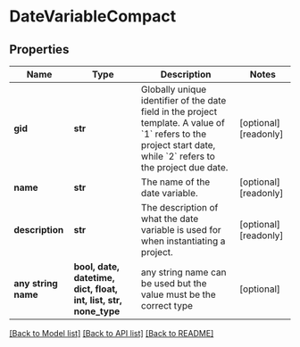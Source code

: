 # DateVariableCompact


## Properties
Name | Type | Description | Notes
------------ | ------------- | ------------- | -------------
**gid** | **str** | Globally unique identifier of the date field in the project template. A value of &#x60;1&#x60; refers to the project start date, while &#x60;2&#x60; refers to the project due date. | [optional] [readonly] 
**name** | **str** | The name of the date variable. | [optional] [readonly] 
**description** | **str** | The description of what the date variable is used for when instantiating a project. | [optional] [readonly] 
**any string name** | **bool, date, datetime, dict, float, int, list, str, none_type** | any string name can be used but the value must be the correct type | [optional]

[[Back to Model list]](../README.md#documentation-for-models) [[Back to API list]](../README.md#documentation-for-api-endpoints) [[Back to README]](../README.md)


